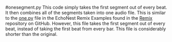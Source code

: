 #onesegment.py
This code simply takes the first segment out of every beat.
It then combines all of the segments taken into one audio
file.  This is similar to the [one.py] file in the EchoNest Remix Examples found in the [Remix] repository on GitHub.  However, this file takes the first segment out of every beat, instead of taking the first beat from every bar.  This file is considerably shorter than the original.

[one.py]: https://github.com/echonest/remix/blob/master/tutorial/one/one.py

[Remix]: https://github.com/echonest/remix/
